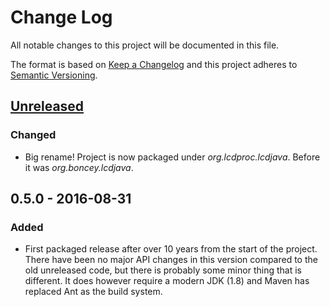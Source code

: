 # Change Log
All notable changes to this project will be documented in this file.

The format is based on [Keep a Changelog](http://keepachangelog.com/)
and this project adheres to [Semantic Versioning](http://semver.org/).

## [Unreleased]

### Changed

- Big rename! Project is now packaged under *org.lcdproc.lcdjava*.
  Before it was *org.boncey.lcdjava*.

## 0.5.0 - 2016-08-31
### Added
- First packaged release after over 10 years from the start of the
  project. There have been no major API changes in this version
  compared to the old unreleased code, but there is probably some minor
  thing that is different. It does however require a modern JDK (1.8)
  and Maven has replaced Ant as the build system.

[Unreleased]: https://github.com/lcdproc/lcdjava/compare/0.5.0...HEAD
